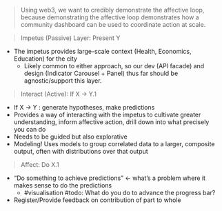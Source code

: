 > Using web3, we want to credibly demonstrate the affective loop, because demonstrating the affective loop demonstrates how a community dashboard can be used to coordinate action at scale. 


> Impetus (Passive) Layer: Present Y
- The impetus provides large-scale context (Health, Economics, Education) for the city 
	- Likely common to either approach, so our dev (API facade) and design (Indicator Carousel + Panel) thus far should be agnostic/support this layer. 
  
> Interact (Active): If X -> Y.1
+ If X -> Y : generate hypotheses, make predictions
+ Provides a way of interacting with the impetus to cultivate greater understanding, inform affective action, drill down into what precisely you can do  
+ Needs to be guided but also explorative  
+ Modeling! Uses models to group correlated data to a larger, composite output, often with distributions over that output  

 > Affect: Do X.1 
+ “Do something to achieve predictions” <- what’s a problem where it makes sense to do the predictions  
	+ #visualisation #todo: What do you do to advance the progress bar? 
+ Register/Provide feedback on contribution of part to whole

